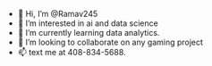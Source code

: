 - 👋 Hi, I’m @Ramav245
- 👀 I’m interested in ai and data science
- 🌱 I’m currently learning data analytics.
- 💞️ I’m looking to collaborate on any gaming project
- 📫 text me at 408-834-5688.

<!---
Ramav245/Ramav245 is a ✨ special ✨ repository because its `README.md` (this file) appears on your GitHub profile.
You can click the Preview link to take a look at your changes.
--->
